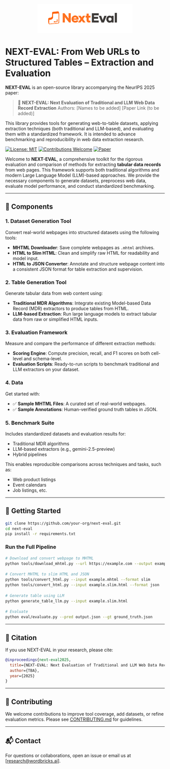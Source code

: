 <p align="center">
  <picture>
    <source media="(prefers-color-scheme: dark)" srcset="next-eval-dark.png">
    <source media="(prefers-color-scheme: light)" srcset="next-eval-light.png">
    <img alt="NEXT-EVAL Logo" src="next-eval-light.png" width="300">
  </picture>
</p>


# NEXT-EVAL: From Web URLs to Structured Tables – Extraction and Evaluation

**NEXT-EVAL** is an open-source library accompanying the NeurIPS 2025 paper:

> 📄 **NEXT-EVAL: Next Evaluation of Traditional and LLM Web Data Record Extraction**
> Authors: \[Names to be added]
> \[Paper Link (to be added)]

This library provides tools for generating web-to-table datasets, applying extraction techniques (both traditional and LLM-based), and evaluating them with a standardized framework. It is intended to advance benchmarking and reproducibility in web data extraction research.


[![License: MIT](https://img.shields.io/badge/License-MIT-yellow.svg)](https://opensource.org/licenses/MIT) [![Contributions Welcome](https://img.shields.io/badge/Contributions-Welcome-brightgreen.svg?style=flat)](CONTRIBUTING.md)
[![Paper](https://img.shields.io/badge/Read%20the%20Paper-blue)](https://arxiv.org/abs/6452467) 

Welcome to **NEXT-EVAL**, a comprehensive toolkit for the rigorous evaluation and comparison of methods for extracting **tabular data records** from web pages. This framework supports both traditional algorithms and modern Large Language Model (LLM)-based approaches. We provide the necessary components to generate datasets, preprocess web data, evaluate model performance, and conduct standardized benchmarking.


---

## 🔧 Components

### 1. Dataset Generation Tool

Convert real-world webpages into structured datasets using the following tools:

* **MHTML Downloader**: Save complete webpages as `.mhtml` archives.
* **HTML to Slim HTML**: Clean and simplify raw HTML for readability and model input.
* **HTML to JSON Converter**: Annotate and structure webpage content into a consistent JSON format for table extraction and supervision.

### 2. Table Generation Tool

Generate tabular data from web content using:

* **Traditional MDR Algorithms**: Integrate existing Model-based Data Record (MDR) extractors to produce tables from HTML.
* **LLM-based Extraction**: Run large language models to extract tabular data from raw or simplified HTML inputs.

### 3. Evaluation Framework

Measure and compare the performance of different extraction methods:

* **Scoring Engine**: Compute precision, recall, and F1 scores on both cell-level and schema-level.
* **Evaluation Scripts**: Ready-to-run scripts to benchmark traditional and LLM extractors on your dataset.

### 4. Data

Get started with:

* ✅ **Sample MHTML Files**: A curated set of real-world webpages.
* ✅ **Sample Annotations**: Human-verified ground truth tables in JSON.

### 5. Benchmark Suite

Includes standardized datasets and evaluation results for:

* Traditional MDR algorithms
* LLM-based extractors (e.g., gemini-2.5-preview)
* Hybrid pipelines

This enables reproducible comparisons across techniques and tasks, such as:

* Web product listings
* Event calendars
* Job listings, etc.

---

## 🏁 Getting Started

```bash
git clone https://github.com/your-org/next-eval.git
cd next-eval
pip install -r requirements.txt
```

### Run the Full Pipeline

```bash
# Download and convert webpage to MHTML
python tools/download_mhtml.py --url https://example.com --output example.mhtml

# Convert MHTML to slim HTML and JSON
python tools/convert_html.py --input example.mhtml --format slim
python tools/convert_html.py --input example.slim.html --format json

# Generate table using LLM
python generate_table_llm.py --input example.slim.html

# Evaluate
python eval/evaluate.py --pred output.json --gt ground_truth.json
```

---

## 🧪 Citation

If you use NEXT-EVAL in your research, please cite:

```bibtex
@inproceedings{next-eval2025,
  title={NEXT-EVAL: Next Evaluation of Traditional and LLM Web Data Record Extraction},
  author={TBA},
  year={2025}
}
```

---

## 🤝 Contributing

We welcome contributions to improve tool coverage, add datasets, or refine evaluation metrics. Please see [CONTRIBUTING.md](./CONTRIBUTING.md) for guidelines.

---

## 📬 Contact

For questions or collaborations, open an issue or email us at \[[research@wordbricks.ai](mailto:research@wordbricks.ai)].
